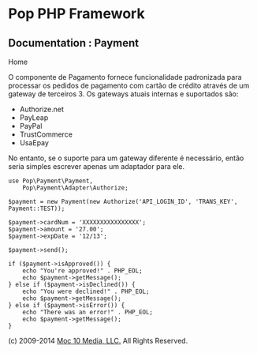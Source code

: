 Pop PHP Framework
=================

Documentation : Payment
-----------------------

Home

O componente de Pagamento fornece funcionalidade padronizada para
processar os pedidos de pagamento com cartão de crédito através de um
gateway de terceiros 3. Os gateways atuais internas e suportados são:

-   Authorize.net
-   PayLeap
-   PayPal
-   TrustCommerce
-   UsaEpay

No entanto, se o suporte para um gateway diferente é necessário, então
seria simples escrever apenas um adaptador para ele.

    use Pop\Payment\Payment,
        Pop\Payment\Adapter\Authorize;

    $payment = new Payment(new Authorize('API_LOGIN_ID', 'TRANS_KEY', Payment::TEST));

    $payment->cardNum = 'XXXXXXXXXXXXXXXX';
    $payment->amount = '27.00';
    $payment->expDate = '12/13';

    $payment->send();

    if ($payment->isApproved()) {
        echo "You're approved!" . PHP_EOL;
        echo $payment->getMessage();
    } else if ($payment->isDeclined()) {
        echo "You were declined!" . PHP_EOL;
        echo $payment->getMessage();
    } else if ($payment->isError()) {
        echo "There was an error!" . PHP_EOL;
        echo $payment->getMessage();
    }

\(c) 2009-2014 [Moc 10 Media, LLC.](http://www.moc10media.com) All
Rights Reserved.
